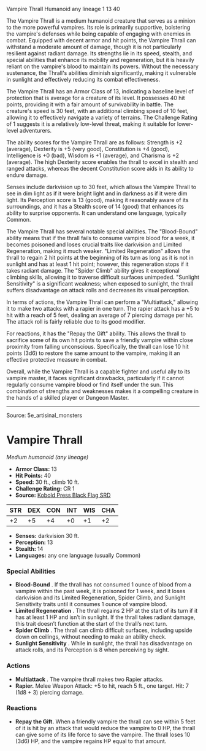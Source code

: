 <MonsterName/>Vampire Thrall</MonsterName>
<CreatureType/>Humanoid</CreatureType>
<Subtype/>any lineage</Subtype>
<CR/>1</CR>
<AC/>13</AC>
<HP/>40</HP>
<summary>The Vampire Thrall is a medium humanoid creature that serves as a minion to the more powerful vampires. Its role is primarily supportive, bolstering the vampire's defenses while being capable of engaging with enemies in combat. Equipped with decent armor and hit points, the Vampire Thrall can withstand a moderate amount of damage, though it is not particularly resilient against radiant damage. Its strengths lie in its speed, stealth, and special abilities that enhance its mobility and regeneration, but it is heavily reliant on the vampire's blood to maintain its powers. Without the necessary sustenance, the Thrall's abilities diminish significantly, making it vulnerable in sunlight and effectively reducing its combat effectiveness.</summary>

<detail>

The Vampire Thrall has an Armor Class of 13, indicating a baseline level of protection that is average for a creature of its level. It possesses 40 hit points, providing it with a fair amount of survivability in battle. The creature's speed is 30 feet, with an additional climbing speed of 10 feet, allowing it to effectively navigate a variety of terrains. The Challenge Rating of 1 suggests it is a relatively low-level threat, making it suitable for lower-level adventurers.

The ability scores for the Vampire Thrall are as follows: Strength is +2 (average), Dexterity is +5 (very good), Constitution is +4 (good), Intelligence is +0 (bad), Wisdom is +1 (average), and Charisma is +2 (average). The high Dexterity score enables the thrall to excel in stealth and ranged attacks, whereas the decent Constitution score aids in its ability to endure damage.

Senses include darkvision up to 30 feet, which allows the Vampire Thrall to see in dim light as if it were bright light and in darkness as if it were dim light. Its Perception score is 13 (good), making it reasonably aware of its surroundings, and it has a Stealth score of 14 (good) that enhances its ability to surprise opponents. It can understand one language, typically Common.

The Vampire Thrall has several notable special abilities. The "Blood-Bound" ability means that if the thrall fails to consume vampire blood for a week, it becomes poisoned and loses crucial traits like darkvision and Limited Regeneration, making it much weaker. "Limited Regeneration" allows the thrall to regain 2 hit points at the beginning of its turn as long as it is not in sunlight and has at least 1 hit point; however, this regeneration stops if it takes radiant damage. The "Spider Climb" ability gives it exceptional climbing skills, allowing it to traverse difficult surfaces unimpeded. "Sunlight Sensitivity" is a significant weakness; when exposed to sunlight, the thrall suffers disadvantage on attack rolls and decreases its visual perception.

In terms of actions, the Vampire Thrall can perform a "Multiattack," allowing it to make two attacks with a rapier in one turn. The rapier attack has a +5 to hit with a reach of 5 feet, dealing an average of 7 piercing damage per hit. The attack roll is fairly reliable due to its good modifier.

For reactions, it has the "Repay the Gift" ability. This allows the thrall to sacrifice some of its own hit points to save a friendly vampire within close proximity from falling unconscious. Specifically, the thrall can lose 10 hit points (3d6) to restore the same amount to the vampire, making it an effective protective measure in combat.

Overall, while the Vampire Thrall is a capable fighter and useful ally to its vampire master, it faces significant drawbacks, particularly if it cannot regularly consume vampire blood or find itself under the sun. This combination of strengths and weaknesses makes it a compelling creature in the hands of a skilled player or Dungeon Master.</detail>



---

Source: 5e_artisinal_monsters

# Vampire Thrall

*Medium humanoid (any lineage)*

- **Armor Class:** 13
- **Hit Points:** 40
- **Speed:** 30 ft., climb 10 ft.
- **Challenge Rating:** CR 1
- **Source:** [Kobold Press Black Flag SRD](https://koboldpress.com/black-flag-roleplaying/)

| STR | DEX | CON | INT | WIS | CHA |
| --- | --- | --- | --- | --- | --- |
| +2 | +5 | +4 | +0 | +1 | +2 |

- **Senses:** darkvision 30 ft.
- **Perception:** 13
- **Stealth:** 14
- **Languages:** any one language (usually Common)

### Special Abilities

- **Blood-Bound** . If the thrall has not consumed 1 ounce of blood from a vampire within the past week, it is poisoned for 1 week, and it loses darkvision and its Limited Regeneration, Spider Climb, and Sunlight Sensitivity traits until it consumes 1 ounce of vampire blood.
- **Limited Regeneration** . The thrall regains 2 HP at the start of its turn if it has at least 1 HP and isn’t in sunlight. If the thrall takes radiant damage, this trait doesn’t function at the start of the thrall’s next turn.
- **Spider Climb** . The thrall can climb difficult surfaces, including upside down on ceilings, without needing to make an ability check.
- **Sunlight Sensitivity** . While in sunlight, the thrall has disadvantage on attack rolls, and its Perception is 8 when perceiving by sight.

### Actions

- **Multiattack** . The vampire thrall makes two Rapier attacks.
- **Rapier.** Melee Weapon Attack: +5 to hit, reach 5 ft., one target. Hit: 7 (1d8 + 3) piercing damage.

### Reactions

- **Repay the Gift.** When a friendly vampire the thrall can see within 5 feet of it is hit by an attack that would reduce the vampire to 0 HP, the thrall can give some of its life force to save the vampire. The thrall loses 10 (3d6) HP, and the vampire regains HP equal to that amount.



